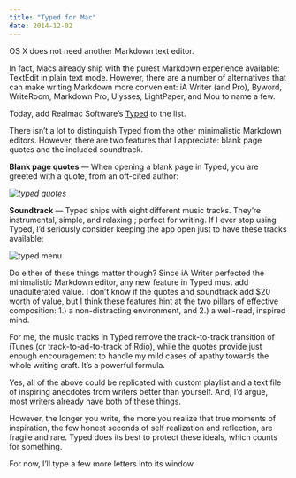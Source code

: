 ```yaml
---
title: "Typed for Mac"
date: 2014-12-02
---
```



OS X does not need another Markdown text editor. 

In fact, Macs already ship with the purest Markdown experience available: TextEdit in plain text mode. However, there are a number of alternatives that can make writing Markdown more convenient: iA Writer (and Pro), Byword, WriteRoom, Markdown Pro, Ulysses, LightPaper, and Mou to name a few.

Today, add Realmac Software’s [Typed](http://realmacsoftware.com/typed) to the list.

There isn’t a lot to distinguish Typed from the other minimalistic Markdown editors. However, there are two features that I appreciate: blank page quotes and the included soundtrack.

**Blank page quotes** &mdash; When opening a blank page in Typed, you are greeted with a quote, from an oft-cited author:

_![typed quotes](https://farm8.staticflickr.com/7547/15315472383_a07390e571_o_d.png)_

**Soundtrack** &mdash; Typed ships with eight different music tracks. They’re instrumental, simple, and relaxing.; perfect for writing. If I ever stop using Typed, I’d seriously consider keeping the app open just to have these tracks available:

![typed menu](https://farm9.staticflickr.com/8629/15315472363_d83416f192_o_d.png)

Do either of these things matter though? Since iA Writer perfected the minimalistic Markdown editor, any new feature in Typed must add unadulterated value. I don’t know if the quotes and soundtrack add $20 worth of value, but I think these features hint at the two pillars of effective composition: 1.) a non-distracting environment, and 2.) a well-read, inspired mind.

For me, the music tracks in Typed remove the track-to-track transition of iTunes (or track-to-ad-to-track of Rdio), while the quotes provide just enough encouragement to handle my mild cases of apathy towards the whole writing craft. It’s a powerful formula.

Yes, all of the above could be replicated with custom playlist and a text file of inspiring anecdotes from writers better than yourself. And, I’d argue, most writers already have both of these things.

However, the longer you write, the more you realize that true moments of inspiration, the few honest seconds of self realization and reflection, are fragile and rare. Typed does its best to protect these ideals, which counts for something.

For now, I’ll type a few more letters into its window.
